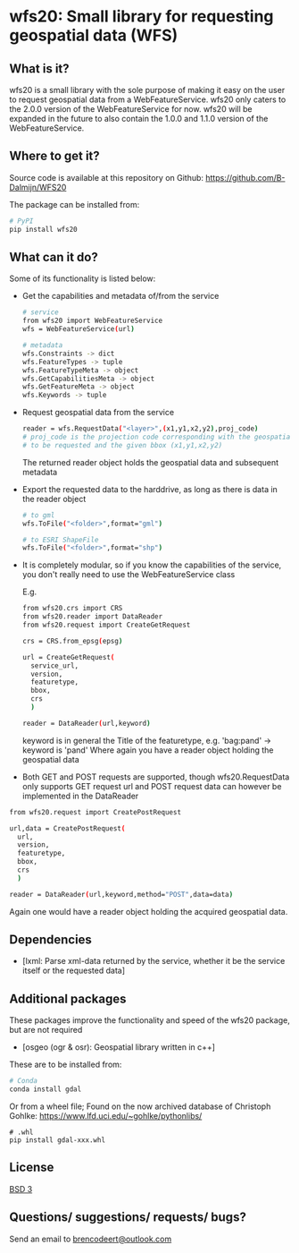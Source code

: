 # wfs20: Small library for requesting geospatial data (WFS)

## What is it?
wfs20 is a small library with the sole purpose of making it easy
on the user to request geospatial data from a WebFeatureService.
wfs20 only caters to the 2.0.0 version of the WebFeatureService 
for now. wfs20 will be expanded in the future to also contain the
1.0.0 and 1.1.0 version of the WebFeatureService.

## Where to get it?
Source code is available at this repository on Github:
https://github.com/B-Dalmijn/WFS20

The package can be installed from:

```sh
# PyPI
pip install wfs20
```

## What can it do?
Some of its functionality is listed below:

  - Get the capabilities and metadata of/from the service

    ```sh
    # service
    from wfs20 import WebFeatureService
    wfs = WebFeatureService(url)

    # metadata
    wfs.Constraints -> dict
    wfs.FeatureTypes -> tuple
    wfs.FeatureTypeMeta -> object
    wfs.GetCapabilitiesMeta -> object
    wfs.GetFeatureMeta -> object
    wfs.Keywords -> tuple
    ```

  - Request geospatial data from the service

    ```sh
    reader = wfs.RequestData("<layer>",(x1,y1,x2,y2),proj_code)
    # proj_code is the projection code corresponding with the geospatial data
    # to be requested and the given bbox (x1,y1,x2,y2)
    ```

    The returned reader object holds the geospatial data and 
    subsequent metadata

  - Export the requested data to the harddrive, as long as there is 
    data in the reader object

    ```sh
    # to gml
    wfs.ToFile("<folder>",format="gml")
    ```

    ```sh
    # to ESRI ShapeFile
    wfs.ToFile("<folder>",format="shp")
    ```

  - It is completely modular, so if you know the capabilities of the service,
    you don't really need to use the WebFeatureService class

    E.g.

    ```sh
    from wfs20.crs import CRS
    from wfs20.reader import DataReader
    from wfs20.request import CreateGetRequest

    crs = CRS.from_epsg(epsg)

    url = CreateGetRequest(
      service_url,
      version,
      featuretype,
      bbox,
      crs
      )

    reader = DataReader(url,keyword)
    ```
    keyword is in general the Title of the featuretype, e.g. 'bag:pand' -> keyword is 'pand'
    Where again you have a reader object holding the geospatial data

  - Both GET and POST requests are supported, though wfs20.RequestData only supports GET request
    url and POST request data can however be implemented in the DataReader

  ```sh
  from wfs20.request import CreatePostRequest

  url,data = CreatePostRequest(
    url,
    version,
    featuretype,
    bbox,
    crs
    )

  reader = DataReader(url,keyword,method="POST",data=data)
  ```

  Again one would have a reader object holding the acquired geospatial data.

## Dependencies
  - [lxml: Parse xml-data returned by the service, whether it be the service itself or the requested data]

## Additional packages
These packages improve the functionality and speed of the wfs20 package, but are not required
  - [osgeo (ogr & osr): Geospatial library written in c++]

These are to be installed from:

```sh
# Conda
conda install gdal
```

Or from a wheel file; Found on the now archived database of Christoph Gohlke: 
https://www.lfd.uci.edu/~gohlke/pythonlibs/

```
# .whl
pip install gdal-xxx.whl
```

## License
[BSD 3](LICENSE.txt)

## Questions/ suggestions/ requests/ bugs?
Send an email to brencodeert@outlook.com